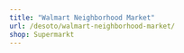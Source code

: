 ```yaml
---
title: "Walmart Neighborhood Market"
url: /desoto/walmart-neighborhood-market/
shop: Supermarkt
---
```

